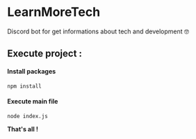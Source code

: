 # LearnMoreTech
Discord bot for get informations about tech and development 🤓

## Execute project :
#### Install packages
    npm install
#### Execute main file
    node index.js

**That's all !**
